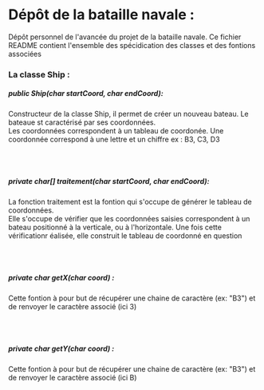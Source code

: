 <h1>Dépôt de la bataille navale :</h1>

<p>Dépôt personnel de l'avancée du projet de la bataille navale. Ce fichier README contient l'ensemble des spécidication des classes et des fontions associées</p>

<h3> La classe Ship :</h3>
    <h5>public Ship(char startCoord, char endCoord):</h5>
    <p>Constructeur de la classe Ship, il permet de créer un nouveau bateau. Le bateaue st caractérisé par ses coordonnées. <br/> Les coordonnées correspondent à un tableau de coordonée. Une coordonnée correspond à une lettre et un chiffre ex : B3, C3, D3</p><br/><br/>
    <h5>private char[] traitement(char startCoord, char endCoord):</h5>
    <p>La fonction traitement est la fontion qui s'occupe de générer le tableau de coordonnées.<br/> Elle s'occupe de vérifier que les coordonnées saisies correspondent à un bateau positionné à la verticale, ou à l'horizontale. Une fois cette vérificationr éalisée, elle construit le tableau de coordonné en question</p><br/><br/>
    <h5>private char getX(char coord) :</h5>
    <p>Cette fontion à pour but de récupérer une chaine de caractère (ex: "B3") et de renvoyer le caractère associé (ici 3)</p><br/><br/>
   <h5> private char getY(char coord) :</h5>
    <p>Cette fontion à pour but de récupérer une chaine de caractère (ex: "B3") et de renvoyer le caractère associé (ici B)</p>